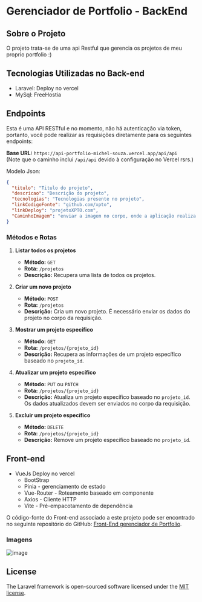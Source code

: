 # Gerenciador de Portfolio - BackEnd

## Sobre o Projeto
O projeto trata-se de uma api Restful que gerencia os projetos de meu proprio portfolio :)

## Tecnologias Utilizadas no Back-end
- Laravel: Deploy no vercel
- MySql: FreeHostia

## Endpoints

Esta é uma API RESTful e no momento, não há autenticação via token, portanto, você pode realizar as requisições diretamente para os seguintes endpoints:

**Base URL:** `https://api-portfolio-michel-souza.vercel.app/api/api`  
(Note que o caminho inclui `/api/api` devido à configuração no Vercel rsrs.)

Modelo Json:
     
```json
{
  "titulo": "Titulo do projeto",
  "descricao": "Descrição do projeto",
  "tecnologias": "Tecnologias presente no projeto",
  "linkCodigoFonte": "github.com/xpto",
  "linkDeploy": "projetoXPTO.com",
  "CaminhoImagem": "enviar a imagem no corpo, onde a aplicação realiza o tratamento e retorna a caminho",
}
```

### Métodos e Rotas

1. **Listar todos os projetos**
   - **Método:** `GET`
   - **Rota:** `/projetos`
   - **Descrição:** Recupera uma lista de todos os projetos.

2. **Criar um novo projeto**
   - **Método:** `POST`
   - **Rota:** `/projetos`
   - **Descrição:** Cria um novo projeto. É necessário enviar os dados do projeto no corpo da requisição.

3. **Mostrar um projeto específico**
   - **Método:** `GET`
   - **Rota:** `/projetos/{projeto_id}`
   - **Descrição:** Recupera as informações de um projeto específico baseado no `projeto_id`.

4. **Atualizar um projeto específico**
   - **Método:** `PUT` ou `PATCH`
   - **Rota:** `/projetos/{projeto_id}`
   - **Descrição:** Atualiza um projeto específico baseado no `projeto_id`. Os dados atualizados devem ser enviados no corpo da requisição.

5. **Excluir um projeto específico**
   - **Método:** `DELETE`
   - **Rota:** `/projetos/{projeto_id}`
   - **Descrição:** Remove um projeto específico baseado no `projeto_id`.


## Front-end
- VueJs Deploy no vercel
    - BootStrap
    - Pinia - gerenciamento de estado
    - Vue-Router - Roteamento baseado em componente
    - Axios -  Cliente HTTP 
    - Vite -  Pré-empacotamento de dependência

O código-fonte do Front-end associado a este projeto pode ser encontrado no seguinte repositório do GitHub: [Front-End gerenciador de Portfolio](https://github.com/MichelNsouza/front.Portfolio).

### Imagens
![image](https://github.com/user-attachments/assets/3e042130-921d-446e-ab06-fee3d9d4d71b)



## License
The Laravel framework is open-sourced software licensed under the [MIT license](https://opensource.org/licenses/MIT).
